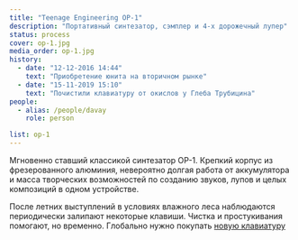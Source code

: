 ```yaml
---
title: "Teenage Engineering OP-1"
description: "Портативный синтезатор, сэмплер и 4-х дорожечный лупер"
status: process
cover: op-1.jpg
media_order: op-1.jpg
history:
  - date: "12-12-2016 14:44"
    text: "Приобретение юнита на вторичном рынке"
  - date: "15-11-2019 15:10"
    text: "Почистили клавиатуру от окислов у Глеба Трубицина"
people:
  - alias: /people/davay
    role: person

list: op-1
---
```


Мгновенно ставший классикой синтезатор OP-1. Крепкий корпус из фрезерованного алюминия, невероятно долгая работа от аккумулятора и масса творческих возможностей по созданию звуков, лупов и целых композиций в одном устройстве.

После летних выступлений в условиях влажного леса наблюдаются периодически залипают некоторые клавиши. Чистка и простукивания помогают, но временно. Глобально нужно покупать [новую клавиатуру](/designs/tsoop/music-lab/setup/op-1/keys/)

